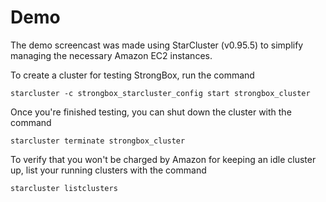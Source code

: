 Demo
======

The demo screencast was made using StarCluster (v0.95.5) to simplify managing the necessary Amazon EC2 instances.

To create a cluster for testing StrongBox, run the command
```
starcluster -c strongbox_starcluster_config start strongbox_cluster
```

Once you're finished testing, you can shut down the cluster with the command
```
starcluster terminate strongbox_cluster
```

To verify that you won't be charged by Amazon for keeping an idle cluster up, list your running clusters with the command
```
starcluster listclusters
```

